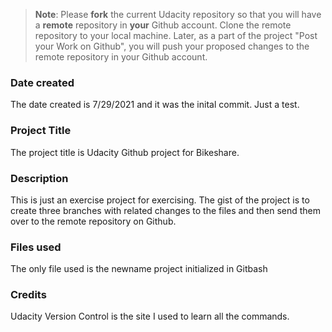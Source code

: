 >**Note**: Please **fork** the current Udacity repository so that you will have a **remote** repository in **your** Github account. Clone the remote repository to your local machine. Later, as a part of the project "Post your Work on Github", you will push your proposed changes to the remote repository in your Github account.

### Date created
The date created is 7/29/2021 and it was the inital commit. Just a test.

### Project Title
The project title is Udacity Github project for Bikeshare.

### Description
This is just an exercise project for exercising. The gist of the project is to create three branches with related changes to the files and then send them over
to the remote repository on Github.

### Files used
The only file used is the newname project initialized in Gitbash

### Credits
Udacity Version Control is the site I used to learn all the commands.

